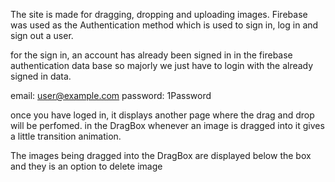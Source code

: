 The site is made for dragging, dropping and uploading images. 
Firebase was used as the Authentication method which is used to sign in, log in and sign out a user. 

for the sign in, an account has already been signed in in the firebase authentication data base so majorly we just have to login with the already signed in data. 

email: user@example.com
password: 1Password

once you have loged in, it displays another page where the drag and drop will be perfomed. in the DragBox whenever an image is dragged into it gives a little transition animation. 

The images being dragged into the DragBox are displayed below the box and they is an option to delete image


